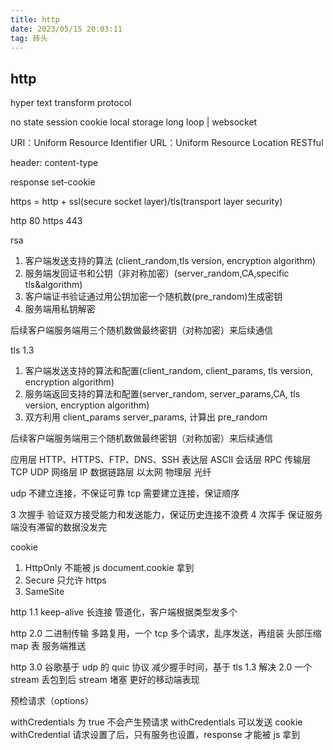 ```yaml
---
title: http
date: 2023/05/15 20:03:11
tag: 砖头
---
```


## http

hyper text transform protocol

no state
session cookie local storage
long loop | websocket

URI：Uniform Resource Identifier
URL：Uniform Resource Location
RESTful

header:
content-type

response
set-cookie

https = http + ssl(secure socket layer)/tls(transport layer security)

http 80
https 443

rsa

1. 客户端发送支持的算法 (client_random,tls version, encryption algorithm)
2. 服务端发回证书和公钥（非对称加密）(server_random,CA,specific tls&algorithm)
3. 客户端证书验证通过用公钥加密一个随机数(pre_random)生成密钥
4. 服务端用私钥解密

后续客户端服务端用三个随机数做最终密钥（对称加密）来后续通信

tls 1.3

1. 客户端发送支持的算法和配置(client_random, client_params, tls version, encryption algorithm)
2. 服务端返回支持的算法和配置(server_random, server_params,CA, tls version, encryption algorithm)
3. 双方利用 client_params server_params, 计算出 pre_random

后续客户端服务端用三个随机数做最终密钥（对称加密）来后续通信

应用层 HTTP、HTTPS、FTP、DNS、SSH
表达层 ASCII
会话层 RPC
传输层 TCP UDP
网络层 IP
数据链路层 以太网
物理层 光纤

udp 不建立连接，不保证可靠
tcp 需要建立连接，保证顺序

3 次握手
验证双方接受能力和发送能力，保证历史连接不浪费
4 次挥手
保证服务端没有滞留的数据没发完

cookie

1. HttpOnly 不能被 js document.cookie 拿到
2. Secure 只允许 https
3. SameSite

http 1.1
keep-alive 长连接
管道化，客户端根据类型发多个

http 2.0
二进制传输
多路复用，一个 tcp 多个请求，乱序发送，再组装
头部压缩 map 表
服务端推送

http 3.0
谷歌基于 udp 的 quic 协议
减少握手时间，基于 tls 1.3
解决 2.0 一个 stream 丢包到后 stream 堵塞
更好的移动端表现

预检请求（options）

withCredentials 为 true 不会产生预请求
withCredentials 可以发送 cookie
withCredential 请求设置了后，只有服务也设置，response 才能被 js 拿到
